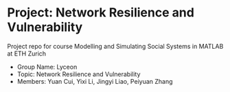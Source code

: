 # Project: Network Resilience and Vulnerability
Project repo for course Modelling and Simulating Social Systems in MATLAB at ETH Zurich
* Group Name: Lyceon
* Topic: Network Resilience and Vulnerability
* Members: Yuan Cui, Yixi Li, Jingyi Liao, Peiyuan Zhang
